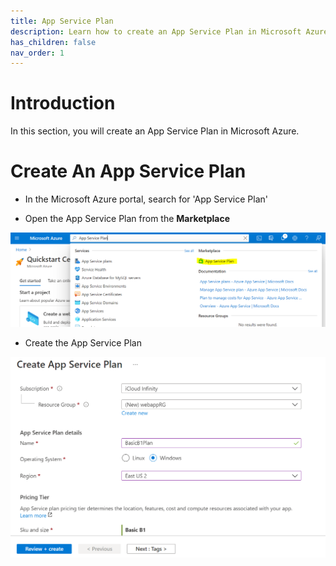 ```yaml
---
title: App Service Plan
description: Learn how to create an App Service Plan in Microsoft Azure
has_children: false
nav_order: 1
---
```


# Introduction

In this section, you will create an App Service Plan in Microsoft Azure.

# Create An App Service Plan

- In the Microsoft Azure portal, search for 'App Service Plan'

- Open the App Service Plan from the **Marketplace**

![image](../images/appservice/plan-search.PNG)

- Create the App Service Plan

![image](../images/appservice/plan-create.PNG)

